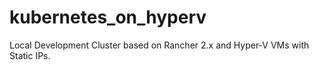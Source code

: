 # kubernetes_on_hyperv
Local Development Cluster based on Rancher 2.x and Hyper-V VMs with Static IPs.
